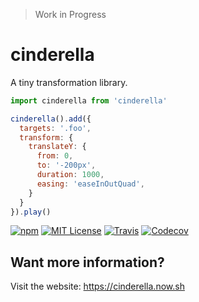 > Work in Progress

# cinderella

A tiny transformation library.

```javascript
import cinderella from 'cinderella'

cinderella().add({
  targets: '.foo',
  transform: {
    translateY: {
      from: 0,
      to: '-200px',
      duration: 1000,
      easing: 'easeInOutQuad',
    }
  }
}).play()
```

[![npm](https://img.shields.io/npm/v/cinderella.svg?style=flat-square)](http://npm.im/cinderella)
[![MIT License](https://img.shields.io/npm/l/cinderella.svg?style=flat-square)](http://opensource.org/licenses/MIT)
[![Travis](https://img.shields.io/travis/ctrlplusb/cinderella.svg?style=flat-square)](https://travis-ci.org/ctrlplusb/cinderella)
[![Codecov](https://img.shields.io/codecov/c/github/ctrlplusb/cinderella.svg?style=flat-square)](https://codecov.io/github/ctrlplusb/cinderella)

## Want more information?

Visit the website: https://cinderella.now.sh